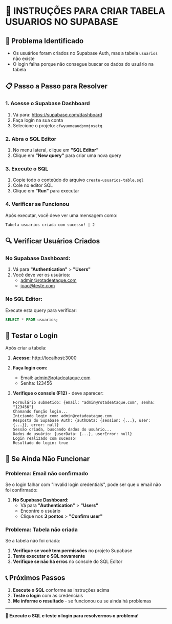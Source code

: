 # 🔧 **INSTRUÇÕES PARA CRIAR TABELA USUARIOS NO SUPABASE**

## 🎯 **Problema Identificado**
- Os usuários foram criados no Supabase Auth, mas a tabela `usuarios` não existe
- O login falha porque não consegue buscar os dados do usuário na tabela

## 📋 **Passo a Passo para Resolver**

### **1. Acesse o Supabase Dashboard**
1. Vá para: https://supabase.com/dashboard
2. Faça login na sua conta
3. Selecione o projeto: `cfwyuomeaudpnmjosetq`

### **2. Abra o SQL Editor**
1. No menu lateral, clique em **"SQL Editor"**
2. Clique em **"New query"** para criar uma nova query

### **3. Execute o SQL**
1. Copie todo o conteúdo do arquivo `create-usuarios-table.sql`
2. Cole no editor SQL
3. Clique em **"Run"** para executar

### **4. Verificar se Funcionou**
Após executar, você deve ver uma mensagem como:
```
Tabela usuarios criada com sucesso! | 2
```

## 🔍 **Verificar Usuários Criados**

### **No Supabase Dashboard:**
1. Vá para **"Authentication"** > **"Users"**
2. Você deve ver os usuários:
   - admin@rotadeataque.com
   - joao@teste.com

### **No SQL Editor:**
Execute esta query para verificar:
```sql
SELECT * FROM usuarios;
```

## 🧪 **Testar o Login**

Após criar a tabela:

1. **Acesse:** http://localhost:3000
2. **Faça login com:**
   - Email: admin@rotadeataque.com
   - Senha: 123456

3. **Verifique o console (F12)** - deve aparecer:
   ```
   Formulário submetido: {email: "admin@rotadeataque.com", senha: "123456"}
   Chamando função login...
   Iniciando login com: admin@rotadeataque.com
   Resposta do Supabase Auth: {authData: {session: {...}, user: {...}}, error: null}
   Sessão criada, buscando dados do usuário...
   Dados do usuário: {userData: {...}, userError: null}
   Login realizado com sucesso!
   Resultado do login: true
   ```

## 🚨 **Se Ainda Não Funcionar**

### **Problema: Email não confirmado**
Se o login falhar com "Invalid login credentials", pode ser que o email não foi confirmado:

1. **No Supabase Dashboard:**
   - Vá para **"Authentication"** > **"Users"**
   - Encontre o usuário
   - Clique nos **3 pontos** > **"Confirm user"**

### **Problema: Tabela não criada**
Se a tabela não foi criada:

1. **Verifique se você tem permissões** no projeto Supabase
2. **Tente executar o SQL novamente**
3. **Verifique se não há erros** no console do SQL Editor

## 📞 **Próximos Passos**

1. **Execute o SQL** conforme as instruções acima
2. **Teste o login** com as credenciais
3. **Me informe o resultado** - se funcionou ou se ainda há problemas

---

**🎯 Execute o SQL e teste o login para resolvermos o problema!**

